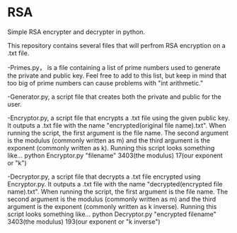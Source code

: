 # RSA
Simple RSA encrypter and decrypter in python.

This repository contains several files that will perfrom RSA encryption on a .txt file.

-Primes.py， is a file containing a list of prime numbers used to generate the private and public key. Feel free to add to    this  list, but keep in mind that too big of prime numbers can cause problems with "int arithmetic."

-Generator.py, a script file that creates both the private and public for the user.

-Encryptor.py, a script file that encrypts a .txt file using the given public key. It outputs a .txt file with the name       "encrypted(original file name).txt". When running the script, the first argument is the file name. The second argument  is   the  modulus (commonly written as m) and the third argument is the exponent  (commonly written as k). Running this script    looks  something like...
 python Encryptor.py "filename" 3403(the modulus) 17(our exponent or "k")

-Decryptor.py, a script file that decrypts a .txt file encrypted using Encryptor.py. It outputs a .txt file with the name     "decrypted(encrypted file name).txt". When running the script, the first argument is the file name. The second argument  is  the  modulus (commonly written as m) and the third argument is the exponent (commonly written as k inverse). Running this    script looks  something like...
 python Decryptor.py "encrypted filename" 3403(the modulus) 193(our exponent or "k inverse")
